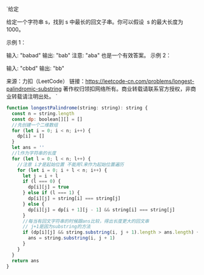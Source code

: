 `给定

给定一个字符串 s，找到 s 中最长的回文子串。你可以假设  s 的最大长度为 1000。

示例 1：

输入: "babad"
输出: "bab"
注意: "aba" 也是一个有效答案。
示例 2：

输入: "cbbd"
输出: "bb"

来源：力扣（LeetCode）
链接：https://leetcode-cn.com/problems/longest-palindromic-substring
著作权归领扣网络所有。商业转载请联系官方授权，非商业转载请注明出处。
`

```js
function longestPalindrome(string: string): string {
  const n = string.length
  const dp: boolean[][] = []
  //先创建一个二维数组
  for (let i = 0; i < n; i++) {
    dp[i] = []
  }
  let ans = ''
  //l作为字符串的长度
  for (let l = 0; l < n; l++) {
    //注意 i才是起始位置 不能用l来作为起始位置遍历
    for (let i = 0; i + l < n; i++) {
      let j = i + l
      if (l === 0) {
        dp[i][j] = true
      } else if (l === 1) {
        dp[i][j] = string[i] === string[j]
      } else {
        dp[i][j] = dp[i + 1][j - 1] && string[i] === string[j]
      }
      //每当有回文字符串的时候跟ans比较，得出长度更大的回文串
      // j+1是因为substring的方法
      if (dp[i][j] && string.substring(i, j + 1).length > ans.length) {
        ans = string.substring(i, j + 1)
      }
    }
  }
  return ans
}
```
